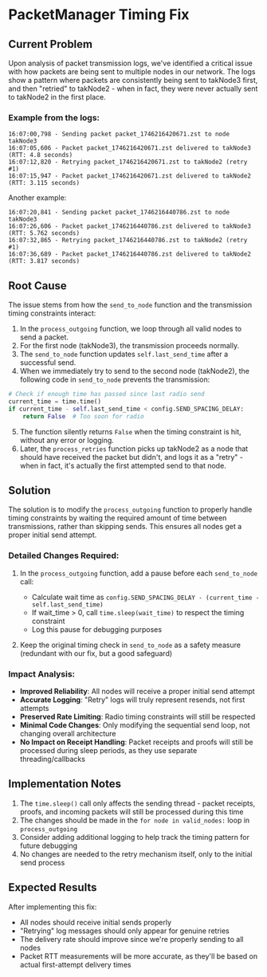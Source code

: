 # PacketManager Timing Fix

## Current Problem

Upon analysis of packet transmission logs, we've identified a critical issue with how packets are being sent to multiple nodes in our network. The logs show a pattern where packets are consistently being sent to takNode3 first, and then "retried" to takNode2 - when in fact, they were never actually sent to takNode2 in the first place.

### Example from the logs:

```
16:07:00,798 - Sending packet packet_1746216420671.zst to node takNode3
16:07:05,606 - Packet packet_1746216420671.zst delivered to takNode3 (RTT: 4.8 seconds)
16:07:12,820 - Retrying packet_1746216420671.zst to takNode2 (retry #1)
16:07:15,947 - Packet packet_1746216420671.zst delivered to takNode2 (RTT: 3.115 seconds)
```

Another example:

```
16:07:20,841 - Sending packet packet_1746216440786.zst to node takNode3
16:07:26,606 - Packet packet_1746216440786.zst delivered to takNode3 (RTT: 5.762 seconds)
16:07:32,865 - Retrying packet_1746216440786.zst to takNode2 (retry #1)
16:07:36,689 - Packet packet_1746216440786.zst delivered to takNode2 (RTT: 3.817 seconds)
```

## Root Cause

The issue stems from how the `send_to_node` function and the transmission timing constraints interact:

1. In the `process_outgoing` function, we loop through all valid nodes to send a packet.
2. For the first node (takNode3), the transmission proceeds normally.
3. The `send_to_node` function updates `self.last_send_time` after a successful send.
4. When we immediately try to send to the second node (takNode2), the following code in `send_to_node` prevents the transmission:

```python
# Check if enough time has passed since last radio send
current_time = time.time()
if current_time - self.last_send_time < config.SEND_SPACING_DELAY:
    return False  # Too soon for radio
```

5. The function silently returns `False` when the timing constraint is hit, without any error or logging.
6. Later, the `process_retries` function picks up takNode2 as a node that should have received the packet but didn't, and logs it as a "retry" - when in fact, it's actually the first attempted send to that node.

## Solution

The solution is to modify the `process_outgoing` function to properly handle timing constraints by waiting the required amount of time between transmissions, rather than skipping sends. This ensures all nodes get a proper initial send attempt.

### Detailed Changes Required:

1. In the `process_outgoing` function, add a pause before each `send_to_node` call:
   - Calculate wait time as `config.SEND_SPACING_DELAY - (current_time - self.last_send_time)`
   - If wait_time > 0, call `time.sleep(wait_time)` to respect the timing constraint
   - Log this pause for debugging purposes

2. Keep the original timing check in `send_to_node` as a safety measure (redundant with our fix, but a good safeguard)

### Impact Analysis:

- **Improved Reliability**: All nodes will receive a proper initial send attempt
- **Accurate Logging**: "Retry" logs will truly represent resends, not first attempts
- **Preserved Rate Limiting**: Radio timing constraints will still be respected
- **Minimal Code Changes**: Only modifying the sequential send loop, not changing overall architecture
- **No Impact on Receipt Handling**: Packet receipts and proofs will still be processed during sleep periods, as they use separate threading/callbacks

## Implementation Notes

1. The `time.sleep()` call only affects the sending thread - packet receipts, proofs, and incoming packets will still be processed during this time
2. The changes should be made in the `for node in valid_nodes:` loop in `process_outgoing`
3. Consider adding additional logging to help track the timing pattern for future debugging
4. No changes are needed to the retry mechanism itself, only to the initial send process

## Expected Results

After implementing this fix:
- All nodes should receive initial sends properly
- "Retrying" log messages should only appear for genuine retries
- The delivery rate should improve since we're properly sending to all nodes
- Packet RTT measurements will be more accurate, as they'll be based on actual first-attempt delivery times
